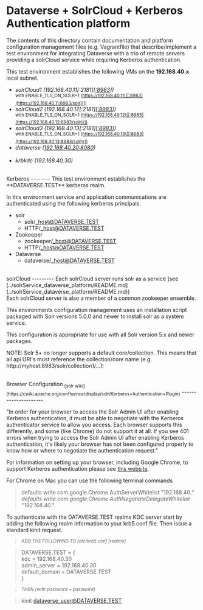 Dataverse + SolrCloud + Kerberos Authentication platform
================================================================

The contents of this directory contain documentation and platform configuration management files 
(e.g. Vagrantfile) that describe/implement a test environment for integrating Dataverse with a 
trio of remote servers providing a solrCloud service while requiring Kerberos authentication. 

This test environment establishes the following VMs on the **192.168.40.x** local subnet.<br>

+ *solrCloud1 (192.168.40.11\[:2181\]\[[:8983](http://192.168.40.11:8983/solr)\])*<BR>
  <sup>with ENABLE_TLS_ON_SOLR=1 (https://192.168.40.11\[[:8983](https://192.168.40.11:8983/solr)\])</sup>
+ *solrCloud2 (192.168.40.12\[:2181\]\[[:8983](http://192.168.40.12:8983/solr)\])*<BR>
  <sup>with ENABLE_TLS_ON_SOLR=1 (https://192.168.40.12\[[:8983](https://192.168.40.12:8983/solr)\])</sup>
+ *solrCloud3 (192.168.40.13\[:2181\]\[[:8983](http://192.168.40.13:8983/solr)\])*<BR>
  <sup>with ENABLE_TLS_ON_SOLR=1 (https://192.168.40.13\[[:8983](https://192.168.40.13:8983/solr)\])</sup>
+ *dataverse ([192.168.40.20:8080](http://192.168.40.20:8080))*<BR><BR>
+ *krbkdc (192.168.40.30)*

<BR>
Kerberos
--------
This test environment establishes the **DATAVERSE.TEST** kerberos realm.

In this environment service and application communications are authenticated using the following 
kerberos principals.

+ solr
    + solr/_host@DATAVERSE.TEST
    + HTTP/_host@DATAVERSE.TEST
+ Zookeeper
    + zookeeper/_host@DATAVERSE.TEST
    + HTTP/_host@DATAVERSE.TEST
+ Dataverse
    + dataverse/_host@DATAVERSE.TEST

<BR>
solrCloud
---------
Each solrCloud server runs solr as a service (see [../solrService_dataverse_platform/README.md](../solrService_dataverse_platform/README.md)) 
<BR>Each solrCloud server is also a member of a common zookeeper ensemble.

This environments configuration management uses an installation script packaged with Solr versions 
5.0.0 and newer to install solr as a system service.

This configuration is appropriate for use with all Solr version 5.x and newer packages.

NOTE: Solr 5+ no longer supports a default core/collection. This means that all api URI's must 
reference the collection/core name (e.g. http://myhost:8983/solr/collection1/...)!

<BR>
Browser Configuration <sub>[solr wiki](https://cwiki.apache.org/confluence/display/solr/Kerberos+Authentication+Plugin)</sub>
---------------------

"In order for your browser to access the Solr Admin UI after enabling Kerberos authentication, it 
must be able to negotiate with the Kerberos authenticator service to allow you access. Each browser 
supports this differently, and some (like Chrome) do not support it at all. If you see 401 errors 
when trying to access the Solr Admin UI after enabling Kerberos authentication, it's likely your 
browser has not been configured properly to know how or where to negotiate the authentication 
request."

For information on setting up your browser, including Google Chrome, to support Kerberos 
authentication please see [this website](http://www.cloudera.com/documentation/enterprise/latest/topics/cdh_sg_browser_access_kerberos_protected_url.html).

For Chrome on Mac you can use the following terminal commands
> defaults write com.google.Chrome AuthServerWhitelist "192.168.40.*"
<br>defaults write com.google.Chrome AuthNegotiateDelegateWhitelist "192.168.40.*"

To authenticate with the DATAVERSE.TEST realms KDC server start by adding the following realm 
information to your krb5.conf file. Then issue a standard kinit request.

> *<sub>ADD THE FOLLOWING TO /etc/krb5.conf \[realms\]</sub>*

> DATAVERSE.TEST = {<br>kdc = 192.168.40.30<br>admin_server = 192.168.40.30<br>default_domain = DATAVERSE.TEST<br>}

> *<sub>THEN {with password = password}</sub>*

> kinit dataverse_user@DATAVERSE.TEST 
